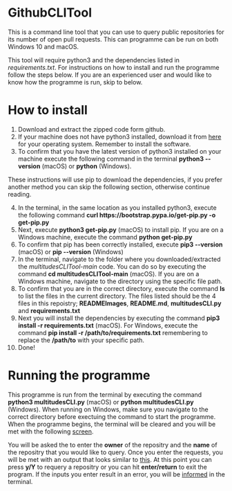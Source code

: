# GithubCLITool

This is a command line tool that you can use to query public repositories for its number of open pull requests. This can programme can be run on both Windows 10 and macOS.

This tool will require python3 and the dependencies listed in *requirements.txt*. For instructions on how to install and run the programme follow the steps below. If you are an experienced user and would like to know how the programme is run, skip to below.

# How to install

1. Download and extract the zipped code form github.
2. If your machine does not have python3 installed, download it from [here](https://www.python.org/downloads/) for your operating system. Remember to install the software.
3. To confirm that you have the latest version of python3 installed on your machine execute the following command in the terminal **python3 --version** (macOS) or **python** (Windows).

These instructions will use pip to download the dependencies, if you prefer another method you can skip the following section, otherwise continue reading.

4. In the terminal, in the same location as you installed python3, execute the following command **curl https:<i></i>//bootstrap.pypa.io/get-pip.py -o get-pip.py**
5. Next, execute **python3 get-pip.py** (macOS) to install pip. If you are on a Windows machine, execute the command **python get-pip.py**
6. To confirm that pip has been correctly installed, execute **pip3 --version** (macOS) or **pip --version** (Windows)
7. In the terminal, navigate to the folder where you downloaded/extracted the *multitudesCLITool-main* code. You can do so by executing the command **cd multitudesCLITool-main** (macOS). If you are on a Windows machine, navigate to the directory using the specific file path.
8. To confirm that you are in the correct directory, execute the command **ls** to list the files in the current directory. The files listed should be the 4 files in this repoistry; **READMEImages**, **README.md**, **multitudesCLI.py** and **requirements.txt**
9. Next you will install the dependencies by executing the command **pip3 install -r requirements.txt** (macOS). For Windows, execute the command **pip install -r /path/to/requirements.txt** remembering to replace the **/path/to** with your specific path.
10. Done!

# Running the programme

This programme is run from the terminal by executing the command **python3 multitudesCLI.py** (macOS) or **python multitudesCLI.py** (Windows). When running on Windows, make sure you navigate to the correct directory before exectuing the command to start the programme. When the programme begins, the terminal will be cleared and you will be met with the following [screen](https://github.com/AbhiRehal/GithubCLITool/blob/main/READMEImages/p1.PNG).

You will be asked the to enter the **owner** of the repositry and the **name** of the repositry that you would like to query. Once you enter the requests, you will be met with an output that looks similar to [this](https://github.com/AbhiRehal/GithubCLITool/blob/main/READMEImages/p2.PNG). At this point you can press **y/Y** to requery a repositry or you can hit **enter/return** to exit the program. If the inputs you enter result in an error, you will be [informed](https://github.com/AbhiRehal/GithubCLITool/blob/main/READMEImages/p3.PNG) in the terminal.
